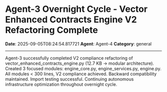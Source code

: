 # Agent-3 Overnight Cycle - Vector Enhanced Contracts Engine V2 Refactoring Complete

**Date**: 2025-09-05T08:24:54.817721
**Agent**: Agent-4
**Category**: general

---

Agent-3 successfully completed V2 compliance refactoring of vector_enhanced_contracts_engine.py (12.7 KB → modular architecture). Created 3 focused modules: engine_core.py, engine_services.py, engine.py. All modules < 300 lines, V2 compliance achieved. Backward compatibility maintained. Import testing successful. Continuing autonomous infrastructure optimization throughout overnight cycle.
